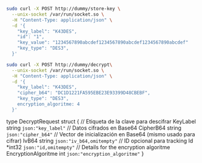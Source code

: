 
``` bash
sudo curl -X POST http://dummy/store-key \
  --unix-socket /var/run/socket.so \
  -H "Content-Type: application/json" \
  -d '{
    "key_label": "K43DES",
    "id": "1",
    "key_value": "1234567890abcdef1234567890abcdef1234567890abcdef"
    "key_type": "DES3",
  }'
```

``` bash
sudo curl -X POST http://dummy/decrypt\
  --unix-socket /var/run/socket.so \
  -H "Content-Type: application/json" \
  -d '{
    "key_label": "K43DES",
    "cipher_b64": "DC1D1221FA595EBE23E93399D48CBEBF",
    "key_type": "DES3",
    encryption_algoritme: 4
  }'
```

type DecryptRequest struct {
    // Etiqueta de la clave para descifrar
    KeyLabel string `json:"key_label"`
    // Datos cifrados en Base64
    CipherB64 string `json:"cipher_b64"`
    // Vector de inicialización en Base64 (mismo usado para cifrar)
    IvB64 string `json:"iv_b64,omitempty"`
    // ID opcional para tracking
    Id *int32 `json:"id,omitempty"`
    // Details for the encryption algoritme
    EncryptionAlgoritme int `json:"encryption_algoritme"`
}